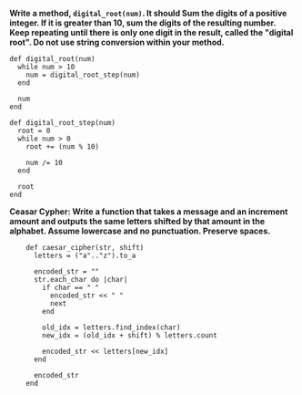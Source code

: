 **Write a method, `digital_root(num)`. It should Sum the digits of a positive integer. If it is greater than 10, sum the digits of the resulting number. Keep repeating until there is only one digit in the result, called the "digital root". Do not use string conversion within your method.**

    def digital_root(num)
      while num > 10
        num = digital_root_step(num)
      end
    
      num
    end
    
    def digital_root_step(num)
      root = 0
      while num > 0
        root += (num % 10)
    
        num /= 10
      end
    
      root
    end



**Ceasar Cypher: Write a function that takes a message and an increment amount and outputs the same letters shifted by that amount in the alphabet. Assume lowercase and no punctuation. Preserve spaces.**

        def caesar_cipher(str, shift)
          letters = ("a".."z").to_a
    
          encoded_str = ""
          str.each_char do |char|
            if char == " "
              encoded_str << " "
              next
            end
    
            old_idx = letters.find_index(char)
            new_idx = (old_idx + shift) % letters.count
    
            encoded_str << letters[new_idx]
          end
    
          encoded_str
        end